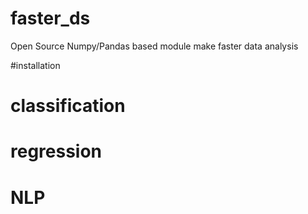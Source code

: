 # faster_ds
Open Source Numpy/Pandas based module make faster data analysis

#installation



# classification

# regression

# NLP
